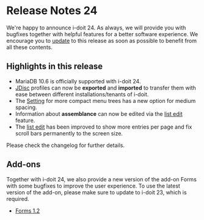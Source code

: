 # Release Notes 24

We're happy to announce i-doit 24. As always, we will provide you with bugfixes together with helpful features for a better software experience. We encourage you to [update](../../maintenance-and-operation/update.md) to this release as soon as possible to benefit from all these contents.

## Highlights in this release

*   MariaDB 10.6 is officially supported with i-doit 24.
*   [JDisc](../../consolidate-data/jdisc-discovery.md) profiles can now be **exported** and **imported** to transfer them with ease between different installations/tenants of i-doit.
*   The [Setting](../../system-administration/administration/user-settings/user-interface/index.md) for more compact menu trees has a new option for medium spacing.
*   Information about **assemblance** can now be edited via the [list edit](../../efficient-documentation/list-editing.md) feature.
*   The [list edit](../../efficient-documentation/list-editing.md) has been improved to show more entries per page and fix scroll bars permanently to the screen size.

Please check the changelog for further details.

## Add-ons

Together with i-doit 24, we also provide a new version of the add-on Forms with some bugfixes to improve the user experience. To use the latest version of the add-on, please make sure to update to i-doit 23, which is required.

*   [Forms 1.2](../../i-doit-pro-add-ons/forms/index.md)
